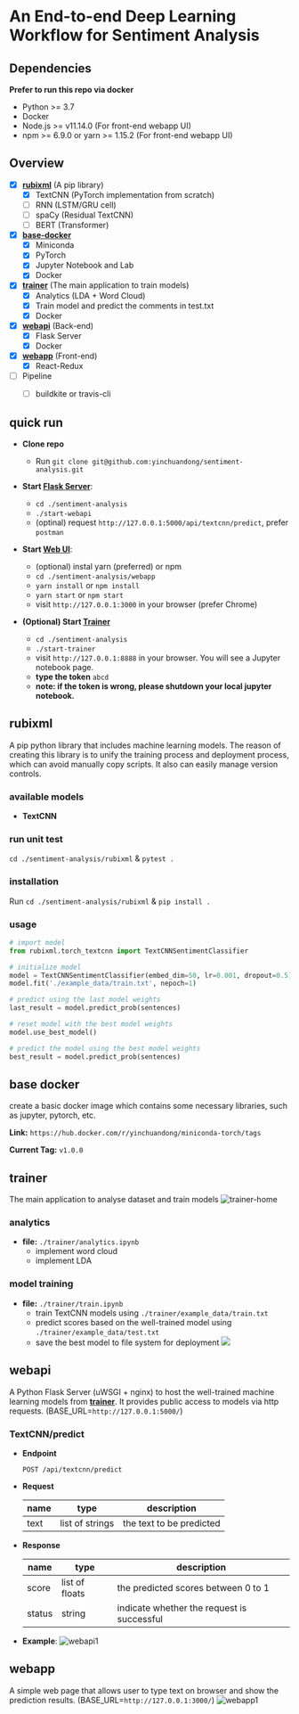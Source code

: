 # An End-to-end Deep Learning Workflow for Sentiment Analysis

## Dependencies
**Prefer to run this repo via docker**
- Python >= 3.7
- Docker
- Node.js >= v11.14.0 (For front-end webapp UI)
- npm >= 6.9.0 or yarn >= 1.15.2 (For front-end webapp UI)


## Overview
- [x] **[rubixml](#rubixml)** (A pip library)
  - [x] TextCNN (PyTorch implementation from scratch)
  - [ ] RNN (LSTM/GRU cell)
  - [ ] spaCy (Residual TextCNN)
  - [ ] BERT (Transformer)

- [x] **[base-docker](#base-docker)**
  - [x] Miniconda
  - [x] PyTorch
  - [x] Jupyter Notebook and Lab
  - [x] Docker

- [x] **[trainer](#trainer)** (The main application to train models)
  - [x] Analytics (LDA + Word Cloud)
  - [x] Train model and predict the comments in test.txt
  - [x] Docker

- [x] **[webapi](#webapi)** (Back-end)
  - [x] Flask Server
  - [x] Docker

- [x] **[webapp](#webapp)** (Front-end)
  - [x] React-Redux

- [ ] Pipeline
  - [ ] buildkite or travis-cli


## quick run

- **Clone repo**
  - Run `git clone git@github.com:yinchuandong/sentiment-analysis.git`

- **Start [Flask Server](#webapi)**:
  - `cd ./sentiment-analysis`
  - `./start-webapi`
  - (optinal) request `http://127.0.0.1:5000/api/textcnn/predict`, prefer `postman`

- **Start [Web UI](#webapp)**:
  - (optional) instal yarn (preferred) or npm
  - `cd ./sentiment-analysis/webapp`
  - `yarn install` or `npm install`
  - `yarn start` or `npm start`
  - visit `http://127.0.0.1:3000` in your browser (prefer Chrome)

- **(Optional) Start [Trainer](#trainer)**
  - `cd ./sentiment-analysis`
  - `./start-trainer`
  - visit `http://127.0.0.1:8888` in your browser. You will see a Jupyter notebook page.
  - **type the token** `abcd`
  - **note: if the token is wrong, please shutdown your local jupyter notebook.**


## rubixml
A pip python library that includes machine learning models. The reason of creating this library is to unify the training process and deployment process, which can avoid manually copy scripts. It also can easily manage version controls.

### available models
- **TextCNN**

### run unit test
`cd ./sentiment-analysis/rubixml` & `pytest .`

### installation
Run `cd ./sentiment-analysis/rubixml` & `pip install .`

### usage
```python
# import model
from rubixml.torch_textcnn import TextCNNSentimentClassifier

# initialize model
model = TextCNNSentimentClassifier(embed_dim=50, lr=0.001, dropout=0.5)
model.fit('./example_data/train.txt', nepoch=1)

# predict using the last model weights
last_result = model.predict_prob(sentences)

# reset model with the best model weights
model.use_best_model()

# predict the model using the best model weights
best_result = model.predict_prob(sentences)
```


## base docker
create a basic docker image which contains some necessary libraries, such as jupyter, pytorch, etc.

**Link:** `https://hub.docker.com/r/yinchuandong/miniconda-torch/tags`

**Current Tag:** `v1.0.0`




## trainer
The main application to analyse dataset and train models
![trainer-home](./docs/imgs/trainer-home.png)

### analytics
- **file:** `./trainer/analytics.ipynb`
  - implement word cloud
  - implement LDA

### model training
- **file:** `./trainer/train.ipynb`
  - train TextCNN models using `./trainer/example_data/train.txt`
  - predict scores based on the well-trained model using `./trainer/example_data/test.txt`
  - save the best model to file system for deployment
  ![](docs/imgs/trainer-textcnn-res.png)



## webapi
A Python Flask Server (uWSGI + nginx) to host the well-trained machine learning models from **[trainer](#trainer)**. It provides public access to models via http requests. (BASE_URL=`http://127.0.0.1:5000/`)

### TextCNN/predict
- **Endpoint**
  ``` HTTP
  POST /api/textcnn/predict
  ```

- **Request**

  | name       | type            | description                    |
  | ---------- | ---------       | ------------------------------ |
  | text       | list of strings | the text to be predicted       |  

- **Response**

  | name       | type            | description                    |
  | ---------- | ---------       | ------------------------------ |
  | score      | list of floats  | the predicted scores between 0 to 1       |
  | status     | string          | indicate whether the request is successful |


- **Example**:
![webapi1](./docs/imgs/webapi1.png)





## webapp
A simple web page that allows user to type text on browser and show the prediction results. (BASE_URL=`http://127.0.0.1:3000/`)
![webapp1](./docs/imgs/webapp1.png)
